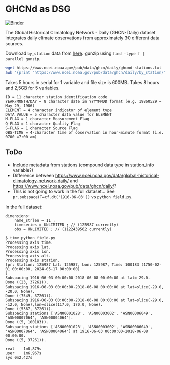 # GHCNd as DSG

[![Binder](https://mybinder.org/badge_logo.svg)](https://mybinder.org/v2/gh/zequihg50/ghcnd-dsg/HEAD?labpath=remote.ipynb)

The Global Historical Climatology Network - Daily (GHCN-Daily) dataset integrates daily climate observations from approximately 30 different data sources.

Download `by_station` data from [here](https://www.ncei.noaa.gov/pub/data/ghcn/daily/). gunzip using `find -type f | parallel gunzip`.

```bash
wget https://www.ncei.noaa.gov/pub/data/ghcn/daily/ghcnd-stations.txt
awk '{print "https://www.ncei.noaa.gov/pub/data/ghcn/daily/by_station/"$1".csv.gz"}' ghcnd-stations.txt | parallel -j5 wget -nc -q -P by_station/ {}
```

Takes 5 hours in serial for 1 variable and file size is 600MB. Takes 8 hours and 2,5GB for 5 variables.

```
ID = 11 character station identification code
YEAR/MONTH/DAY = 8 character date in YYYYMMDD format (e.g. 19860529 = May 29, 1986)
ELEMENT = 4 character indicator of element type 
DATA VALUE = 5 character data value for ELEMENT 
M-FLAG = 1 character Measurement Flag 
Q-FLAG = 1 character Quality Flag 
S-FLAG = 1 character Source Flag 
OBS-TIME = 4-character time of observation in hour-minute format (i.e. 0700 =7:00 am)
```

## ToDo

- Include metadata from stations (compound data type in station\_info variable?)
- Difference between https://www.ncei.noaa.gov/data/global-historical-climatology-network-daily/ and https://www.ncei.noaa.gov/pub/data/ghcn/daily/?
- This is not going to work in the full dataset... See `pr.subspace(T=cf.dt('1916-06-03'))` vs `python field.py`.

In the full dataset:

```
dimensions:
	name_strlen = 11 ;
	timeseries = UNLIMITED ; // (125987 currently)
	obs = UNLIMITED ; // (1122439562 currently)

$ time python field.py 
Processing axis time.
Processing axis lat.
Processing axis lon.
Processing axis alt.
Processing axis station.
[pr: Station: 125987 Lat: 125987, Lon: 125987, Time: 100183 (1750-02-01 00:00:00, 2024-05-17 00:00:00)
]
Subspacing 1916-06-03 00:00:00-2018-06-08 00:00:00 at lat=-29.0.
Done ((23, 37261)).
Subspacing 1916-06-03 00:00:00-2018-06-08 00:00:00 at lat=slice(-29.0, -20.0, None).
Done ((7549, 37261)).
Subspacing 1916-06-03 00:00:00-2018-06-08 00:00:00 at lat=slice(-29.0, -12.0, None),lon=slice(117.0, 170.0, None).
Done ((5367, 37261)).
Subspacing stations ['ASN00001028', 'ASN00003002', 'ASN00006049', 'ASN00007064', 'ASN00004064'].
Done ((5, 100183)).
Subspacing stations ['ASN00001028', 'ASN00003002', 'ASN00006049', 'ASN00007064', 'ASN00004064'] at 1916-06-03 00:00:00-2018-06-08 00:00:00.
Done ((5, 37261)).

real	1m8,879s
user	1m6,967s
sys	0m2,427s
```
